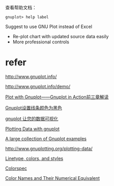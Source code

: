 

查看帮助文档：

```
gnuplot> help label
```

Suggest to use GNU Plot instead of Excel
* Re-plot chart with updated source data easily
* More professional controls


# refer

http://www.gnuplot.info/

http://www.gnuplot.info/demo/

[Plot with Gnuplot——Gnuplot in Action前三章解读](http://blog.csdn.net/delphiwcdj/article/details/6045750)

[Gnuplot设置线条颜色为黑色](http://blog.csdn.net/delphiwcdj/article/details/6182971)

[gnuplot 让您的数据可视化](https://www.ibm.com/developerworks/cn/linux/l-gnuplot/index.html)

[Plotting Data with gnuplot](https://www.cs.hmc.edu/~vrable/gnuplot/using-gnuplot.html)

[A large collection of Gnuplot examples](https://alvinalexander.com/technology/gnuplot-charts-graphs-examples)

http://www.gnuplotting.org/plotting-data/

[Linetype, colors, and styles](http://gnuplot.sourceforge.net/docs_4.2/node62.html)

[Colorspec](http://gnuplot.sourceforge.net/docs_4.2/node63.html)

[Color Names and Their Numerical Equivalent](https://www2.uni-hamburg.de/Wiss/FB/15/Sustainability/schneider/gnuplot/colors.htm)


